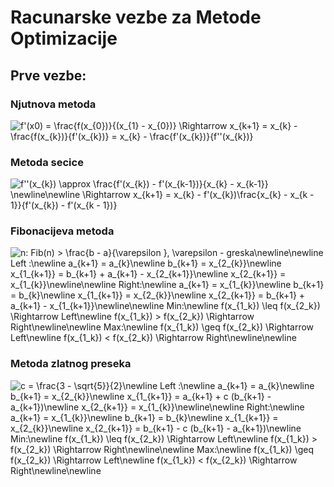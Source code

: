# Racunarske vezbe za Metode Optimizacije

## Prve vezbe:
### Njutnova metoda
<img src="https://latex.codecogs.com/gif.latex?f'(x0)&space;=&space;\frac{f(x_{0})}{(x_{1}&space;-&space;x_{0})}&space;\Rightarrow&space;x_{k&plus;1}&space;=&space;x_{k}&space;-&space;\frac{f(x_{k})}{f'(x_{k})}&space;=&space;x_{k}&space;-&space;\frac{f'(x_{k})}{f''(x_{k})}" title="f'(x0) = \frac{f(x_{0})}{(x_{1} - x_{0})} \Rightarrow x_{k+1} = x_{k} - \frac{f(x_{k})}{f'(x_{k})} = x_{k} - \frac{f'(x_{k})}{f''(x_{k})}" />
	
### Metoda secice
<img src="https://latex.codecogs.com/gif.latex?f''(x_{k})&space;\approx&space;\frac{f'(x_{k})&space;-&space;f'(x_{k-1})}{x_{k}&space;-&space;x_{k-1}}&space;\newline\newline&space;\Rightarrow&space;x_{k&plus;1}&space;=&space;x_{k}&space;-&space;f'(x_{k})\frac{x_{k}&space;-&space;x_{k&space;-&space;1}}{f'(x_{k})&space;-&space;f'(x_{k&space;-&space;1})}" title="f''(x_{k}) \approx \frac{f'(x_{k}) - f'(x_{k-1})}{x_{k} - x_{k-1}} \newline\newline \Rightarrow x_{k+1} = x_{k} - f'(x_{k})\frac{x_{k} - x_{k - 1}}{f'(x_{k}) - f'(x_{k - 1})}" />
	
### Fibonacijeva metoda
<img src="https://latex.codecogs.com/gif.latex?n:&space;Fib(n)&space;>&space;\frac{b&space;-&space;a}{\varepsilon&space;},&space;\varepsilon&space;-&space;greska\newline\newline&space;Left&space;:\newline&space;a_{k&plus;1}&space;=&space;a_{k}\newline&space;b_{k&plus;1}&space;=&space;x_{2_{k}}\newline&space;x_{1_{k&plus;1}}&space;=&space;b_{k&plus;1}&space;&plus;&space;a_{k&plus;1}&space;-&space;x_{2_{k&plus;1}}\newline&space;x_{2_{k&plus;1}}&space;=&space;x_{1_{k}}\newline\newline&space;Right:\newline&space;a_{k&plus;1}&space;=&space;x_{1_{k}}\newline&space;b_{k&plus;1}&space;=&space;b_{k}\newline&space;x_{1_{k&plus;1}}&space;=&space;x_{2_{k}}\newline&space;x_{2_{k&plus;1}}&space;=&space;b_{k&plus;1}&space;&plus;&space;a_{k&plus;1}&space;-&space;x_{1_{k&plus;1}}\newline\newline&space;Min:\newline&space;f(x_{1_k})&space;\leq&space;f(x_{2_k})&space;\Rightarrow&space;Left\newline&space;f(x_{1_k})&space;>&space;f(x_{2_k})&space;\Rightarrow&space;Right\newline\newline&space;Max:\newline&space;f(x_{1_k})&space;\geq&space;f(x_{2_k})&space;\Rightarrow&space;Left\newline&space;f(x_{1_k})&space;<&space;f(x_{2_k})&space;\Rightarrow&space;Right\newline\newline" title="n: Fib(n) > \frac{b - a}{\varepsilon }, \varepsilon - greska\newline\newline Left :\newline a_{k+1} = a_{k}\newline b_{k+1} = x_{2_{k}}\newline x_{1_{k+1}} = b_{k+1} + a_{k+1} - x_{2_{k+1}}\newline x_{2_{k+1}} = x_{1_{k}}\newline\newline Right:\newline a_{k+1} = x_{1_{k}}\newline b_{k+1} = b_{k}\newline x_{1_{k+1}} = x_{2_{k}}\newline x_{2_{k+1}} = b_{k+1} + a_{k+1} - x_{1_{k+1}}\newline\newline Min:\newline f(x_{1_k}) \leq f(x_{2_k}) \Rightarrow Left\newline f(x_{1_k}) > f(x_{2_k}) \Rightarrow Right\newline\newline Max:\newline f(x_{1_k}) \geq f(x_{2_k}) \Rightarrow Left\newline f(x_{1_k}) < f(x_{2_k}) \Rightarrow Right\newline\newline" />
	
### Metoda zlatnog preseka
<img src="https://latex.codecogs.com/gif.latex?c&space;=&space;\frac{3&space;-&space;\sqrt{5}}{2}\newline&space;Left&space;:\newline&space;a_{k&plus;1}&space;=&space;a_{k}\newline&space;b_{k&plus;1}&space;=&space;x_{2_{k}}\newline&space;x_{1_{k&plus;1}}&space;=&space;a_{k&plus;1}&space;&plus;&space;c&space;(b_{k&plus;1}&space;-&space;a_{k&plus;1})\newline&space;x_{2_{k&plus;1}}&space;=&space;x_{1_{k}}\newline\newline&space;Right:\newline&space;a_{k&plus;1}&space;=&space;x_{1_{k}}\newline&space;b_{k&plus;1}&space;=&space;b_{k}\newline&space;x_{1_{k&plus;1}}&space;=&space;x_{2_{k}}\newline&space;x_{2_{k&plus;1}}&space;=&space;b_{k&plus;1}&space;-&space;c&space;(b_{k&plus;1}&space;-&space;a_{k&plus;1})\newline&space;Min:\newline&space;f(x_{1_k})&space;\leq&space;f(x_{2_k})&space;\Rightarrow&space;Left\newline&space;f(x_{1_k})&space;>&space;f(x_{2_k})&space;\Rightarrow&space;Right\newline\newline&space;Max:\newline&space;f(x_{1_k})&space;\geq&space;f(x_{2_k})&space;\Rightarrow&space;Left\newline&space;f(x_{1_k})&space;<&space;f(x_{2_k})&space;\Rightarrow&space;Right\newline\newline" title="c = \frac{3 - \sqrt{5}}{2}\newline Left :\newline a_{k+1} = a_{k}\newline b_{k+1} = x_{2_{k}}\newline x_{1_{k+1}} = a_{k+1} + c (b_{k+1} - a_{k+1})\newline x_{2_{k+1}} = x_{1_{k}}\newline\newline Right:\newline a_{k+1} = x_{1_{k}}\newline b_{k+1} = b_{k}\newline x_{1_{k+1}} = x_{2_{k}}\newline x_{2_{k+1}} = b_{k+1} - c (b_{k+1} - a_{k+1})\newline Min:\newline f(x_{1_k}) \leq f(x_{2_k}) \Rightarrow Left\newline f(x_{1_k}) > f(x_{2_k}) \Rightarrow Right\newline\newline Max:\newline f(x_{1_k}) \geq f(x_{2_k}) \Rightarrow Left\newline f(x_{1_k}) < f(x_{2_k}) \Rightarrow Right\newline\newline" />
